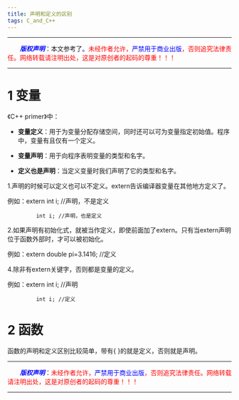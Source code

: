 ```yaml
---
title: 声明和定义的区别
tags: C_and_C++
---
```


------

&emsp;&emsp;<font color=blue>**_版权声明_**</font>：本文参考了<font color=blue>。</font><font color=red>未经作者允许，<font color=blue>严禁用于商业出版</font>，否则追究法律责任。网络转载请注明出处，这是对原创者的起码的尊重！！！</font>

------

<style>table{word-break:initial;}</style>

# 1 变量

《C++ primer》中：

* **变量定义**：用于为变量分配存储空间，同时还可以可为变量指定初始值。程序中，变量有且仅有一个定义。

* **变量声明**：用于向程序表明变量的类型和名字。

* **定义也是声明**：当定义变量时我们声明了它的类型和名字。



 

1.声明的时候可以定义也可以不定义。extern告诉编译器变量在其他地方定义了。

例如：extern int i; //声明，不是定义

             int i; //声明，也是定义           

 

2.如果声明有初始化式，就被当作定义，即使前面加了extern。只有当extern声明位于函数外部时，才可以被初始化。

例如：extern double pi=3.1416;  //定义

 4.除非有extern关键字，否则都是变量的定义。

例如：extern int i; //声明

             int i; //定义   
			 
			 
# 2 函数 
函数的声明和定义区别比较简单，带有{ }的就是定义，否则就是声明。



 

       

 





------

&emsp;&emsp;<font color=blue>**_版权声明_**</font>：<font color=red>未经作者允许，<font color=blue>严禁用于商业出版</font>，否则追究法律责任。网络转载请注明出处，这是对原创者的起码的尊重！！！</font>

------